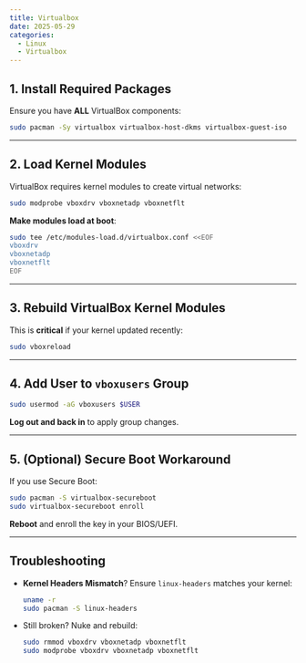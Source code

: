 ```yaml
---
title: Virtualbox
date: 2025-05-29
categories:
  - Linux
  - Virtualbox
---
```


## **1. Install Required Packages**

Ensure you have **ALL** VirtualBox components:

```bash
sudo pacman -Sy virtualbox virtualbox-host-dkms virtualbox-guest-iso
```

---

## **2. Load Kernel Modules**

VirtualBox requires kernel modules to create virtual networks:

```bash
sudo modprobe vboxdrv vboxnetadp vboxnetflt
```

**Make modules load at boot**:

```bash
sudo tee /etc/modules-load.d/virtualbox.conf <<EOF
vboxdrv
vboxnetadp
vboxnetflt
EOF
```

---

## **3. Rebuild VirtualBox Kernel Modules**

This is **critical** if your kernel updated recently:

```bash
sudo vboxreload
```

---

## **4. Add User to `vboxusers` Group**

```bash
sudo usermod -aG vboxusers $USER
```

**Log out and back in** to apply group changes.

---

## **5. (Optional) Secure Boot Workaround**

If you use Secure Boot:

```bash
sudo pacman -S virtualbox-secureboot
sudo virtualbox-secureboot enroll
```

**Reboot** and enroll the key in your BIOS/UEFI.

---

## **Troubleshooting**

- **Kernel Headers Mismatch**? Ensure `linux-headers` matches your kernel:

  ```bash
  uname -r
  sudo pacman -S linux-headers
  ```

- Still broken? Nuke and rebuild:

  ```bash
  sudo rmmod vboxdrv vboxnetadp vboxnetflt
  sudo modprobe vboxdrv vboxnetadp vboxnetflt
  ```
